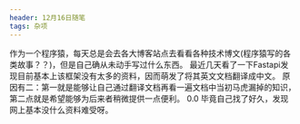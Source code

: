 ```yaml
---
header: 12月16日随笔
tags: 杂项
---
```


作为一个程序猿，每天总是会去各大博客站点去看看各种技术博文(程序猿写的各类故事？？)，但是自己确从未动手写过什么东西。
最近几天看了一下Fastapi发现目前基本上该框架没有太多的资料，因而萌发了将其英文文档翻译成中文。
原因有二：第一就是能够让自己通过翻译文档再看一遍文档中当初马虎漏掉的知识，第二点就是希望能够为后来者稍微提供一点便利。
0.0 毕竟自己找了好久，发现网上基本没什么资料难受呀。
